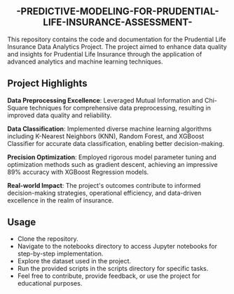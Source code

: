 <h2 align="center">
-PREDICTIVE-MODELING-FOR-PRUDENTIAL-LIFE-INSURANCE-ASSESSMENT-
</h2>  

This repository contains the code and documentation for the Prudential Life Insurance Data Analytics Project. The project aimed to enhance data quality and insights for Prudential Life Insurance through the application of advanced analytics and machine learning techniques.

## Project Highlights

**Data Preprocessing Excellence**: Leveraged Mutual Information and Chi-Square techniques for comprehensive data preprocessing, resulting in improved data quality and reliability.

**Data Classification**: Implemented diverse machine learning algorithms including K-Nearest Neighbors (KNN), Random Forest, and XGBoost Classifier for accurate data classification, enabling better decision-making.

**Precision Optimization**: Employed rigorous model parameter tuning and optimization methods such as gradient descent, achieving an impressive 89% accuracy with XGBoost Regression models.

**Real-world Impact**: The project's outcomes contribute to informed decision-making strategies, operational efficiency, and data-driven excellence in the realm of insurance.

## Usage

- Clone the repository.
- Navigate to the notebooks directory to access Jupyter notebooks for step-by-step implementation.
- Explore the dataset used in the project.
- Run the provided scripts in the scripts directory for specific tasks.
- Feel free to contribute, provide feedback, or use the project for educational purposes.
